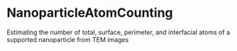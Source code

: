 # NanoparticleAtomCounting
Estimating the number of total, surface, perimeter, and interfacial atoms of a supported nanoparticle from TEM images
